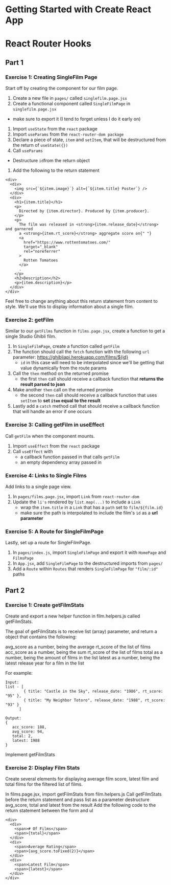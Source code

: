 # Getting Started with Create React App
# React Router Hooks

## Part 1

### Exercise 1: Creating SingleFilm Page
Start off by creating the component for our film page.

1. Create a new file in `pages/` called `singlefilm.page.jsx`
1. Create a functional component called `SingleFilmPage` in `singlefilm.page.jsx`
  * make sure to export it (I tend to forget unless I do it early on)
1. Import `useState` from the `react` package
1. Import `useParams` from the `react-router-dom package`
1. Declare a piece of state, `item` and `setItem`, that will be destructured from the return of `useState({})`
1. Call `useParams`
  * Destructure `id`from the return object
1. Add the following to the return statement

```
<div>
  <div>
    <img src={`${item.image}`} alt={`${item.title} Poster`} />
  </div>
  <div>
    <h1>{item.title}</h1>
    <p>
      Directed by {item.director}. Produced by {item.producer}.
    </p>
    <p>
      The film was released in <strong>{item.release_date}</strong> and garnered
      a <strong>{item.rt_score}</strong> aggregate score on{" "}
      <a
        href="https://www.rottentomatoes.com/"
        target="_blank"
        rel="noreferrer"
      >
        Rotten Tomatoes
      </a>
      .
    </p>
    <h2>Description</h2>
    <p>{item.description}</p>
  </div>
</div>
```
Feel free to change anything about this return statement from content to style. We'll use this to display information about a single film.

### Exercise 2: getFilm

Similar to our `getFilms` function in `films.page.jsx`, create a function to get a single Studio Ghibli film.

1. In `SingleFilmPage`, create a function called `getFilm`
1. The function should call the `fetch` function with the following `url` parameter: https://ghibliapi.herokuapp.com/films/${id}
    * `id` in this case will need to be interpolated since we'll be getting that value dynamically from the route params
1. Call the `then` method on the returned promise
   * the first `then` call should receive a callback function that **returns the result parsed to json**
1. Make another `then` call on the returned promise
    * the second `then` call should receive a callback function that uses `setItem` to **set `item` equal to the result**
1. Lastly add a `catch` method call that should receive a callback function that will handle an error if one occurs

### Exercise 3: Calling getFilm in useEffect

Call `getFilm` when the component mounts.

1. Import `useEffect` from the `react` package
1. Call `useEffect` with
    * a callback function passed in that calls `getFilm`
    * an empty dependency array passed in

### Exercise 4: Links to Single Films

Add links to a single page view.

1. In `pages/films.page.jsx`, import `Link` from `react-router-dom`
1. Update the `li's` rendered by `list.map(...)` to include a `Link`
    * wrap the `item.title` in a `Link` that has a `path` set to `film/${film.id}`
    * make sure the path is interpolated to include the film's `id` as a **url parameter**

### Exercise 5: A Route for SingleFilmPage

Lastly, set up a route for SingleFilmPage.

1. In `pages/index.js`, import `SingleFilmPage` and export it with `HomePage` and `FilmsPage`
1. In `App.jsx`, add `SingleFilmPage` to the destructured imports from `pages/`
1. Add a `Route` within `Routes` that renders `SingleFilmPage` for `"film/:id"` paths

## Part 2

### Exercise 1: Create getFilmStats
Create and export a new helper function in film.helpers.js called getFilmStats.

The goal of getFilmStats is to receive list (array) parameter, and return a object that contains the following:

avg_score as a number, being the average rt_score of the list of films
acc_score as a number, being the sum rt_score of the list of films
total as a number, being the amount of films in the list
latest as a number, being the latest release year for a film in the list

For example:

```
Input:
list - [
        { title: "Castle in the Sky", release_date: "1986", rt_score: "95" },
        { title: "My Neighbor Totoro", release_date: "1988", rt_score: "93" }
      ]

Output:
{
   acc_score: 188,
   avg_score: 94,
   total: 2,
   latest: 1988
}
```

Implement getFilmStats
### Exercise 2: Display Film Stats
Create several elements for displaying average film score, latest film and total films for the filtered list of films.

In films.page.jsx, import getFilmStats from film.helpers.js
Call getFilmStats before the return statement and pass list as a parameter
destructure avg_score, total and latest from the result
Add the following code to the return statement between the form and ul
```
<div>
  <div>
    <span># Of Films</span>
    <span>{total}</span>
  </div>
  <div>
    <span>Average Rating</span>
    <span>{avg_score.toFixed(2)}</span>
  </div>
  <div>
    <span>Latest Film</span>
    <span>{latest}</span>
  </div>
</div>
```